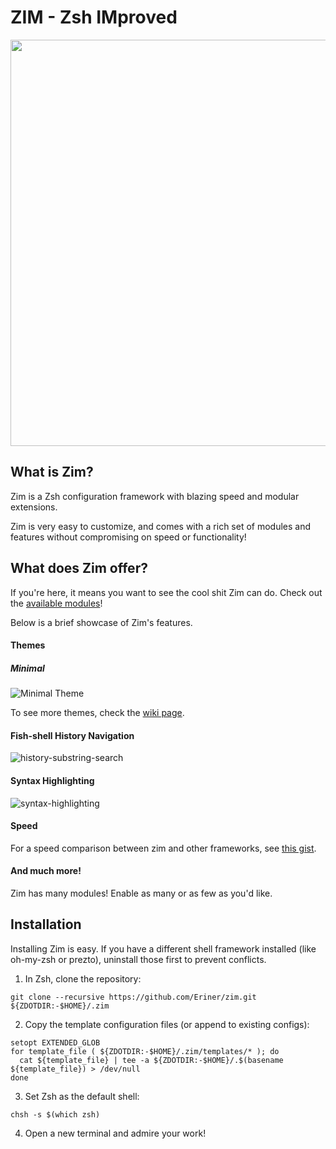 ZIM - Zsh IMproved
==================

<div align="center">
  <a href="http://github.com/Eriner/zim">
    <img width=650px src="https://i.eriner.me/zim_banner.png">
  </a>
</div>

What is Zim?
------------
Zim is a Zsh configuration framework with blazing speed and modular extensions.

Zim is very easy to customize, and comes with a rich set of modules and features without compromising on speed or functionality!

What does Zim offer?
-----------------
If you're here, it means you want to see the cool shit Zim can do. Check out the [available modules](https://github.com/Eriner/zim/wiki/Modules)!

Below is a brief showcase of Zim's features.

#### Themes

##### Minimal
![Minimal Theme][theme_minimal]

To see more themes, check the [wiki page](https://github.com/Eriner/zim/wiki/Themes).

#### Fish-shell History Navigation
![history-substring-search][fish_shell]

#### Syntax Highlighting
![syntax-highlighting][syntax_highlighting]

#### Speed
For a speed comparison between zim and other frameworks, see [this gist][zim_vs_others].

#### And much more!
Zim has many modules! Enable as many or as few as you'd like.

Installation
------------
Installing Zim is easy. If you have a different shell framework installed (like oh-my-zsh or prezto),
uninstall those first to prevent conflicts.

1. In Zsh, clone the repository:
  ```
  git clone --recursive https://github.com/Eriner/zim.git ${ZDOTDIR:-$HOME}/.zim
  ```

2. Copy the template configuration files (or append to existing configs):
  ```
  setopt EXTENDED_GLOB
  for template_file ( ${ZDOTDIR:-$HOME}/.zim/templates/* ); do
    cat ${template_file} | tee -a ${ZDOTDIR:-$HOME}/.$(basename ${template_file}) > /dev/null
  done
  ```

3. Set Zsh as the default shell:
  ```
  chsh -s $(which zsh)
  ```

4. Open a new terminal and admire your work!

[theme_minimal]: http://i.eriner.me/zim_prompt_minimal.png
[fish_shell]: https://i.eriner.me/zim_history-substring-search.gif
[syntax_highlighting]: https://i.eriner.me/zim_syntax-highlighting.gif
[zim_vs_others]: https://gist.github.com/Eriner/3aa88b161615c2913930
